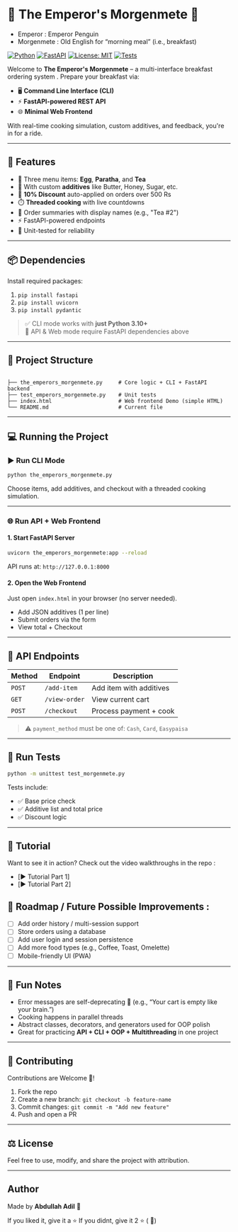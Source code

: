 # 🍳 The Emperor's Morgenmete 🐧

* Emperor : Emperor Penguin  
* Morgenmete : Old English for “morning meal” (i.e., breakfast)

[![Python](https://img.shields.io/badge/Python-3.10%2B-blue.svg)](https://www.python.org/)
[![FastAPI](https://img.shields.io/badge/FastAPI-%F0%9F%9A%80-green.svg)](https://fastapi.tiangolo.com/)
[![License: MIT](https://img.shields.io/badge/License-MIT-yellow.svg)](./LICENSE)
[![Tests](https://img.shields.io/badge/tests-passing-brightgreen.svg)]()

Welcome to **The Emperor's Morgenmete** – a multi-interface breakfast ordering system . Prepare your breakfast via:

- 🖥️ **Command Line Interface (CLI)**
- ⚡ **FastAPI-powered REST API**
- 🌐 **Minimal Web Frontend**

With real-time cooking simulation, custom additives, and feedback, you're in for a ride.

---

## 🚀 Features

- 🍳 Three menu items: **Egg**, **Paratha**, and **Tea**
- 🧂  With custom **additives** like Butter, Honey, Sugar, etc.
- 🎉 **10% Discount** auto-applied on orders over 500 Rs
- ⏱️ **Threaded cooking** with live countdowns
- 🧾 Order summaries with display names (e.g., "Tea #2")
- ⚡ FastAPI-powered endpoints
- 🧪 Unit-tested for reliability

---

## 📦 Dependencies

Install required packages:

1. `pip install fastapi`  
2. `pip install uvicorn`  
3. `pip install pydantic`  

> ✅ CLI mode works with **just Python 3.10+**  
> 🧠 API & Web mode require FastAPI dependencies above

---

## 📁 Project Structure

```

├── the_emperors_morgenmete.py     # Core logic + CLI + FastAPI backend
├── test_emperors_morgenmete.py    # Unit tests
├── index.html                     # Web frontend Demo (simple HTML)
└── README.md                      # Current file

````

---

## 💻 Running the Project

### ▶️ Run CLI Mode

```bash
python the_emperors_morgenmete.py
````

Choose items, add additives, and checkout with a threaded cooking simulation.

---

### 🌐 Run API + Web Frontend

#### 1. Start FastAPI Server

```bash
uvicorn the_emperors_morgenmete:app --reload
```

API runs at: `http://127.0.0.1:8000`

#### 2. Open the Web Frontend

Just open `index.html` in your browser (no server needed).

* Add JSON additives (1 per line)
* Submit orders via the form
* View total + Checkout

---

## 📡 API Endpoints

| Method | Endpoint      | Description             |
| ------ | ------------- | ----------------------- |
| `POST` | `/add-item`   | Add item with additives |
| `GET`  | `/view-order` | View current cart       |
| `POST` | `/checkout`   | Process payment + cook  |

> ⚠️ `payment_method` must be one of: `Cash`, `Card`, `Easypaisa`

---

## 🧪 Run Tests

```bash
python -m unittest test_morgenmete.py
```

Tests include:

* ✅ Base price check
* ✅ Additive list and total price
* ✅ Discount logic

---

## 🎥 Tutorial

Want to see it in action? Check out the video walkthroughs in the repo :

- [▶️ Tutorial Part 1]
- [▶️ Tutorial Part 2]

## 📌 Roadmap / Future Possible Improvements :

* [ ] Add order history / multi-session support
* [ ] Store orders using a database
* [ ] Add user login and session persistence
* [ ] Add more food types (e.g., Coffee, Toast, Omelette)
* [ ] Mobile-friendly UI (PWA)

---

## 🧠 Fun Notes

* Error messages are self-deprecating 🙂 (e.g., “Your cart is empty like your brain.”)
* Cooking happens in parallel threads
* Abstract classes, decorators, and generators used for OOP polish
* Great for practicing **API + CLI + OOP + Multithreading** in one project

---

## 🤝 Contributing

Contributions are Welcome 🧡!

1. Fork the repo
2. Create a new branch: `git checkout -b feature-name`
3. Commit changes: `git commit -m "Add new feature"`
4. Push and open a PR

---

## ⚖️ License
Feel free to use, modify, and share the project with attribution.

---

## Author

Made by **Abdullah Adil** 🐧

If you liked it, give it a ⭐ 
If you didnt, give it 2 ⭐ ( 🙂)

